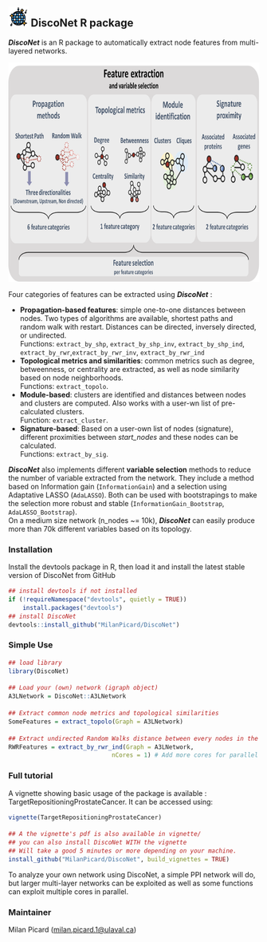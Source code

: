 ## <img src="https://github.com/MilanPicard/DiscoNet/blob/main/Meta/dance-floor1.png?raw=true" width="40" height="40"> DiscoNet R package
***DiscoNet*** is an R package to automatically extract node features from multi-layered networks.

<img src="https://github.com/MilanPicard/DiscoNet/blob/main/Meta/Image1.png?raw=true" width="850" height="440">

Four categories of features can be extracted using  ***DiscoNet*** :  

 * **Propagation-based features**: simple one-to-one distances between nodes. Two types of algorithms are available, shortest paths and random walk with restart. Distances can be directed, inversely directed, or undirected.  
   Functions: `extract_by_shp`, `extract_by_shp_inv`, `extract_by_shp_ind`, `extract_by_rwr`,`extract_by_rwr_inv`, `extract_by_rwr_ind`  
 * **Topological metrics and similarities**: common metrics such as degree, betweenness, or centrality are extracted, as well as node similarity based on node neighborhoods.  
   Functions: `extract_topolo`.  
 * **Module-based**: clusters are identified and distances between nodes and clusters are computed. Also works with a user-wn list of pre-calculated clusters.  
   Function: `extract_cluster`.  
 * **Signature-based**: Based on a user-own list of nodes (signature), different proximities between *start_nodes* and these nodes can be calculated.  
   Functions: `extract_by_sig`.  

***DiscoNet*** also implements different **variable selection** methods to reduce the number of variable extracted from the network. They include a method based on Information gain (`InformationGain`) and a selection using Adaptative LASSO (`AdaLASSO`). Both can be used with bootstrapings to make the selection more robust and stable (`InformationGain_Bootstrap`, `AdaLASSO_Bootstrap`).  
 On a medium size network (n_nodes ~= 10k), ***DiscoNet*** can easily produce more than 70k different variables based on its topology.


### Installation
Install the devtools package in R, then load it and install the latest stable version of DiscoNet from GitHub
```r
## install devtools if not installed
if (!requireNamespace("devtools", quietly = TRUE))
    install.packages("devtools")
## install DiscoNet
devtools::install_github("MilanPicard/DiscoNet")
```

### Simple Use
```r
## load library
library(DiscoNet)

## Load your (own) network (igraph object)
A3LNetwork = DiscoNet::A3LNetwork

## Extract common node metrics and topological similarities
SomeFeatures = extract_topolo(Graph = A3LNetwork)

## Extract undirected Random Walks distance between every nodes in the network
RWRFeatures = extract_by_rwr_ind(Graph = A3LNetwork, 
                             nCores = 1) # Add more cores for parallel computing
```

### Full tutorial
A vignette showing basic usage of the package is available : TargetRepositioningProstateCancer.
It can be accessed using:  
```r
vignette(TargetRepositioningProstateCancer)

## A the vignette's pdf is also available in vignette/
## you can also install DiscoNet WITH the vignette
## Will take a good 5 minutes or more depending on your machine.
install_github("MilanPicard/DiscoNet", build_vignettes = TRUE)
```

To analyze your own network using DiscoNet, a simple PPI network will do, but larger multi-layer networks can be exploited as well as some functions can exploit multiple cores in parallel. 


### Maintainer
Milan Picard (milan.picard.1@ulaval.ca)
